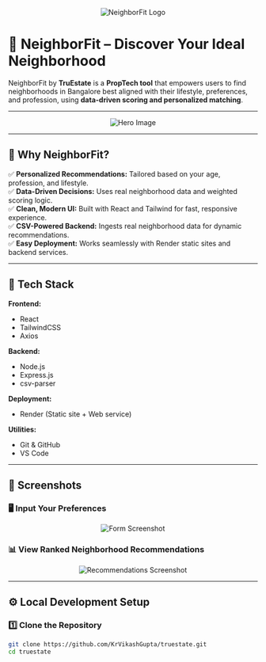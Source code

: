<p align="center">
  <img src="https://via.placeholder.com/200x80?text=NeighborFit+Logo" alt="NeighborFit Logo">
</p>

# 🏡 NeighborFit – Discover Your Ideal Neighborhood

NeighborFit by **TruEstate** is a **PropTech tool** that empowers users to find neighborhoods in Bangalore best aligned with their lifestyle, preferences, and profession, using **data-driven scoring and personalized matching**.

---

<p align="center">
  <img src="https://via.placeholder.com/800x400?text=NeighborFit+Hero+Image" alt="Hero Image">
</p>

---

## 🌟 Why NeighborFit?

✅ **Personalized Recommendations:** Tailored based on your age, profession, and lifestyle.  
✅ **Data-Driven Decisions:** Uses real neighborhood data and weighted scoring logic.  
✅ **Clean, Modern UI:** Built with React and Tailwind for fast, responsive experience.  
✅ **CSV-Powered Backend:** Ingests real neighborhood data for dynamic recommendations.  
✅ **Easy Deployment:** Works seamlessly with Render static sites and backend services.

---

## 🚀 Tech Stack

**Frontend:**
- React
- TailwindCSS
- Axios

**Backend:**
- Node.js
- Express.js
- csv-parser

**Deployment:**
- Render (Static site + Web service)

**Utilities:**
- Git & GitHub
- VS Code

---

## 📸 Screenshots

### 🖥️ Input Your Preferences
<p align="center">
  <img src="https://via.placeholder.com/600x300?text=Form+Input+Screenshot" alt="Form Screenshot">
</p>

### 📊 View Ranked Neighborhood Recommendations
<p align="center">
  <img src="https://via.placeholder.com/600x300?text=Recommendations+Screenshot" alt="Recommendations Screenshot">
</p>

---

## ⚙️ Local Development Setup

### 1️⃣ Clone the Repository

```bash
git clone https://github.com/KrVikashGupta/truestate.git
cd truestate
